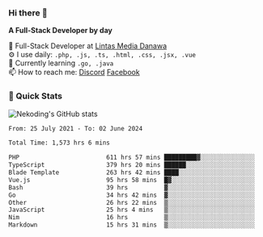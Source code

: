 ### Hi there 👋

**A Full-Stack Developer by day**

🔭 Full-Stack Developer at [Lintas Media Danawa](https://www.lintasmediadanawa.com/)  
⚙️ I use daily: `.php, .js, .ts, .html, .css, .jsx, .vue`  
🌱 Currently learning `.go, .java`  
📫 How to reach me: [Discord](https://discordapp.com/users/984448732999327766)  [Facebook](https://fb.me/tyvandi)  

### 🚀 Quick Stats  

![Nekoding's GitHub stats](https://github-readme-stats.vercel.app/api?username=nekoding&show_icons=true)

<!--START_SECTION:waka-->

```txt
From: 25 July 2021 - To: 02 June 2024

Total Time: 1,573 hrs 6 mins

PHP                        611 hrs 57 mins █████████▓░░░░░░░░░░░░░░░   38.26 %
TypeScript                 379 hrs 20 mins ██████░░░░░░░░░░░░░░░░░░░   23.72 %
Blade Template             263 hrs 42 mins ████░░░░░░░░░░░░░░░░░░░░░   16.49 %
Vue.js                     95 hrs 58 mins  █▓░░░░░░░░░░░░░░░░░░░░░░░   06.00 %
Bash                       39 hrs          ▓░░░░░░░░░░░░░░░░░░░░░░░░   02.44 %
Go                         34 hrs 42 mins  ▓░░░░░░░░░░░░░░░░░░░░░░░░   02.17 %
Other                      26 hrs 22 mins  ▒░░░░░░░░░░░░░░░░░░░░░░░░   01.65 %
JavaScript                 25 hrs 4 mins   ▒░░░░░░░░░░░░░░░░░░░░░░░░   01.57 %
Nim                        16 hrs          ▒░░░░░░░░░░░░░░░░░░░░░░░░   01.00 %
Markdown                   15 hrs 31 mins  ▒░░░░░░░░░░░░░░░░░░░░░░░░   00.97 %
```

<!--END_SECTION:waka-->

<!--
**nekoding/nekoding** is a ✨ _special_ ✨ repository because its `README.md` (this file) appears on your GitHub profile.

Here are some ideas to get you started:

- 🔭 I’m currently working on ...
- 🌱 I’m currently learning ...
- 👯 I’m looking to collaborate on ...
- 🤔 I’m looking for help with ...
- 💬 Ask me about ...
- 📫 How to reach me: ...
- 😄 Pronouns: ...
- ⚡ Fun fact: ...
-->
